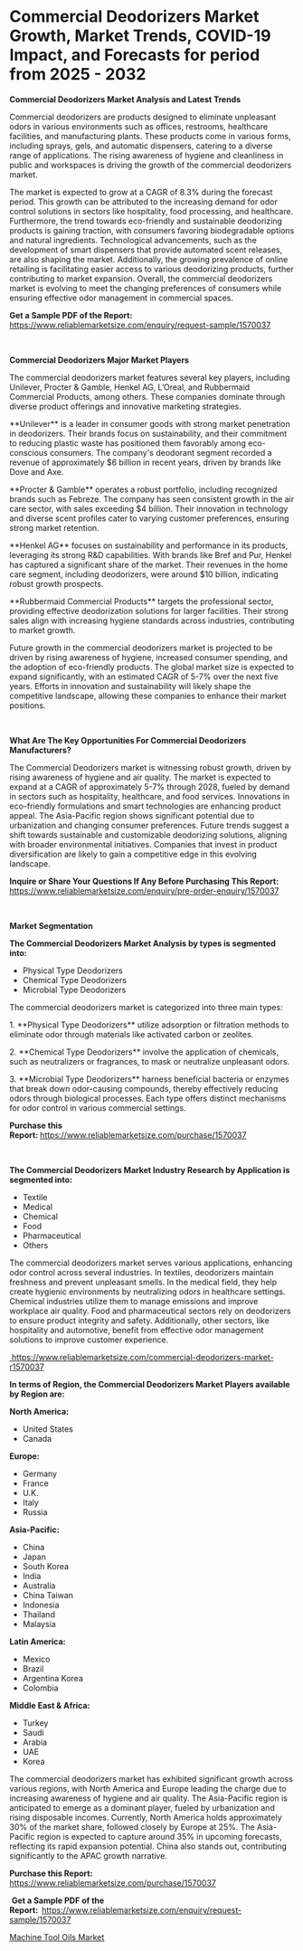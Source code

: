 <p><h1>Commercial Deodorizers Market Growth, Market Trends, COVID-19 Impact, and Forecasts for period from 2025 - 2032</h1></p><p><strong>Commercial Deodorizers Market Analysis and Latest Trends</strong></p>
<p><p>Commercial deodorizers are products designed to eliminate unpleasant odors in various environments such as offices, restrooms, healthcare facilities, and manufacturing plants. These products come in various forms, including sprays, gels, and automatic dispensers, catering to a diverse range of applications. The rising awareness of hygiene and cleanliness in public and workspaces is driving the growth of the commercial deodorizers market.</p><p>The market is expected to grow at a CAGR of 8.3% during the forecast period. This growth can be attributed to the increasing demand for odor control solutions in sectors like hospitality, food processing, and healthcare. Furthermore, the trend towards eco-friendly and sustainable deodorizing products is gaining traction, with consumers favoring biodegradable options and natural ingredients. Technological advancements, such as the development of smart dispensers that provide automated scent releases, are also shaping the market. Additionally, the growing prevalence of online retailing is facilitating easier access to various deodorizing products, further contributing to market expansion. Overall, the commercial deodorizers market is evolving to meet the changing preferences of consumers while ensuring effective odor management in commercial spaces.</p></p>
<p><strong>Get a Sample PDF of the Report:&nbsp;</strong> <a href="https://www.reliablemarketsize.com/enquiry/request-sample/1570037?utm_campaign=3382&utm_medium=2&utm_source=Github&utm_content=ia&utm_term=25032025&utm_id=commercial-deodorizers">https://www.reliablemarketsize.com/enquiry/request-sample/1570037</a></p>
<p>&nbsp;</p>
<p><strong>Commercial Deodorizers Major Market Players</strong></p>
<p><p>The commercial deodorizers market features several key players, including Unilever, Procter & Gamble, Henkel AG, L’Oreal, and Rubbermaid Commercial Products, among others. These companies dominate through diverse product offerings and innovative marketing strategies.</p><p>**Unilever** is a leader in consumer goods with strong market penetration in deodorizers. Their brands focus on sustainability, and their commitment to reducing plastic waste has positioned them favorably among eco-conscious consumers. The company's deodorant segment recorded a revenue of approximately $6 billion in recent years, driven by brands like Dove and Axe.</p><p>**Procter & Gamble** operates a robust portfolio, including recognized brands such as Febreze. The company has seen consistent growth in the air care sector, with sales exceeding $4 billion. Their innovation in technology and diverse scent profiles cater to varying customer preferences, ensuring strong market retention.</p><p>**Henkel AG** focuses on sustainability and performance in its products, leveraging its strong R&D capabilities. With brands like Bref and Pur, Henkel has captured a significant share of the market. Their revenues in the home care segment, including deodorizers, were around $10 billion, indicating robust growth prospects.</p><p>**Rubbermaid Commercial Products** targets the professional sector, providing effective deodorization solutions for larger facilities. Their strong sales align with increasing hygiene standards across industries, contributing to market growth.</p><p>Future growth in the commercial deodorizers market is projected to be driven by rising awareness of hygiene, increased consumer spending, and the adoption of eco-friendly products. The global market size is expected to expand significantly, with an estimated CAGR of 5-7% over the next five years. Efforts in innovation and sustainability will likely shape the competitive landscape, allowing these companies to enhance their market positions.</p></p>
<p>&nbsp;</p>
<p><strong>What Are The Key Opportunities For Commercial Deodorizers Manufacturers?</strong></p>
<p><p>The Commercial Deodorizers market is witnessing robust growth, driven by rising awareness of hygiene and air quality. The market is expected to expand at a CAGR of approximately 5-7% through 2028, fueled by demand in sectors such as hospitality, healthcare, and food services. Innovations in eco-friendly formulations and smart technologies are enhancing product appeal. The Asia-Pacific region shows significant potential due to urbanization and changing consumer preferences. Future trends suggest a shift towards sustainable and customizable deodorizing solutions, aligning with broader environmental initiatives. Companies that invest in product diversification are likely to gain a competitive edge in this evolving landscape.</p></p>
<p><strong>Inquire or Share Your Questions If Any Before Purchasing This Report:</strong> <a href="https://www.reliablemarketsize.com/enquiry/pre-order-enquiry/1570037?utm_campaign=3382&utm_medium=2&utm_source=Github&utm_content=ia&utm_term=25032025&utm_id=commercial-deodorizers">https://www.reliablemarketsize.com/enquiry/pre-order-enquiry/1570037</a></p>
<p>&nbsp;</p>
<p><strong>Market Segmentation</strong></p>
<p><strong>The Commercial Deodorizers Market Analysis by types is segmented into:</strong></p>
<p><ul><li>Physical Type Deodorizers</li><li>Chemical Type Deodorizers</li><li>Microbial Type Deodorizers</li></ul></p>
<p><p>The commercial deodorizers market is categorized into three main types: </p><p>1. **Physical Type Deodorizers** utilize adsorption or filtration methods to eliminate odor through materials like activated carbon or zeolites.</p><p>2. **Chemical Type Deodorizers** involve the application of chemicals, such as neutralizers or fragrances, to mask or neutralize unpleasant odors.</p><p>3. **Microbial Type Deodorizers** harness beneficial bacteria or enzymes that break down odor-causing compounds, thereby effectively reducing odors through biological processes. Each type offers distinct mechanisms for odor control in various commercial settings.</p></p>
<p><strong>Purchase this Report:&nbsp;</strong><a href="https://www.reliablemarketsize.com/purchase/1570037?utm_campaign=3382&utm_medium=2&utm_source=Github&utm_content=ia&utm_term=25032025&utm_id=commercial-deodorizers">https://www.reliablemarketsize.com/purchase/1570037</a></p>
<p>&nbsp;</p>
<p><strong>The Commercial Deodorizers Market Industry Research by Application is segmented into:</strong></p>
<p><ul><li>Textile</li><li>Medical</li><li>Chemical</li><li>Food</li><li>Pharmaceutical</li><li>Others</li></ul></p>
<p><p>The commercial deodorizers market serves various applications, enhancing odor control across several industries. In textiles, deodorizers maintain freshness and prevent unpleasant smells. In the medical field, they help create hygienic environments by neutralizing odors in healthcare settings. Chemical industries utilize them to manage emissions and improve workplace air quality. Food and pharmaceutical sectors rely on deodorizers to ensure product integrity and safety. Additionally, other sectors, like hospitality and automotive, benefit from effective odor management solutions to improve customer experience.</p></p>
<p><a href="https://www.reliablemarketsize.com/commercial-deodorizers-market-r1570037?utm_campaign=3382&utm_medium=2&utm_source=Github&utm_content=ia&utm_term=25032025&utm_id=commercial-deodorizers">&nbsp;https://www.reliablemarketsize.com/commercial-deodorizers-market-r1570037</a></p>
<p><strong>In terms of Region, the Commercial Deodorizers Market Players available by Region are:</strong></p>
<p>
    <p> <strong> North America: </strong>
        <ul>
            <li>United States</li>
            <li>Canada</li>
        </ul>
        </p> 
    <p> <strong> Europe: </strong>
        <ul>
            <li>Germany</li>
            <li>France</li>
            <li>U.K.</li>
            <li>Italy</li>
            <li>Russia</li>
        </ul>
        </p> 
    <p> <strong> Asia-Pacific: </strong>
        <ul>
            <li>China</li>
            <li>Japan</li>
            <li>South Korea</li>
            <li>India</li>
            <li>Australia</li>
            <li>China Taiwan</li>
            <li>Indonesia</li>
            <li>Thailand</li>
            <li>Malaysia</li>
        </ul>
        </p> 
    <p> <strong> Latin America: </strong>
        <ul>
            <li>Mexico</li>
            <li>Brazil</li>
            <li>Argentina Korea</li>
            <li>Colombia</li>
        </ul>
        </p> 
    <p> <strong> Middle East & Africa: </strong>
        <ul>
            <li>Turkey</li>
            <li>Saudi</li>
            <li>Arabia</li>
            <li>UAE</li>
            <li>Korea</li>
        </ul>
    </p>
    </p>
<p><p>The commercial deodorizers market has exhibited significant growth across various regions, with North America and Europe leading the charge due to increasing awareness of hygiene and air quality. The Asia-Pacific region is anticipated to emerge as a dominant player, fueled by urbanization and rising disposable incomes. Currently, North America holds approximately 30% of the market share, followed closely by Europe at 25%. The Asia-Pacific region is expected to capture around 35% in upcoming forecasts, reflecting its rapid expansion potential. China also stands out, contributing significantly to the APAC growth narrative.</p></p>
<p><strong>Purchase this Report: </strong><a href="https://www.reliablemarketsize.com/purchase/1570037?utm_campaign=3382&utm_medium=2&utm_source=Github&utm_content=ia&utm_term=25032025&utm_id=commercial-deodorizers">https://www.reliablemarketsize.com/purchase/1570037</a></p>
<p>&nbsp;<strong>Get a Sample PDF of the Report:&nbsp;&nbsp;</strong><a href="https://www.reliablemarketsize.com/enquiry/request-sample/1570037?utm_campaign=3382&utm_medium=2&utm_source=Github&utm_content=ia&utm_term=25032025&utm_id=commercial-deodorizers">https://www.reliablemarketsize.com/enquiry/request-sample/1570037</a></p>
<p><strong></strong></p>
<p><p><a href="https://github.com/kalsirollija/Market-Research-Report-List-1/blob/main/machine-tool-oils-market.md?utm_campaign=3382&utm_medium=2&utm_source=Github&utm_content=ia&utm_term=25032025&utm_id=commercial-deodorizers">Machine Tool Oils Market</a></p></p>